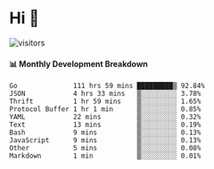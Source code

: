 # Hi 👋
 
![visitors](https://visitor-badge.glitch.me/badge?page_id=sorcererxw.sorcererx)

#### 📊 Monthly Development Breakdown

<!--START_SECTION:waka-->
```text
Go              111 hrs 59 mins █████████▒ 92.84%
JSON            4 hrs 33 mins   ▒░░░░░░░░░ 3.78%
Thrift          1 hr 59 mins    ▒░░░░░░░░░ 1.65%
Protocol Buffer 1 hr 1 min      ▒░░░░░░░░░ 0.85%
YAML            22 mins         ▒░░░░░░░░░ 0.32%
Text            13 mins         ▒░░░░░░░░░ 0.19%
Bash            9 mins          ▒░░░░░░░░░ 0.13%
JavaScript      9 mins          ▒░░░░░░░░░ 0.13%
Other           5 mins          ▒░░░░░░░░░ 0.08%
Markdown        1 min           ▒░░░░░░░░░ 0.01%
```
<!--END_SECTION:waka-->

